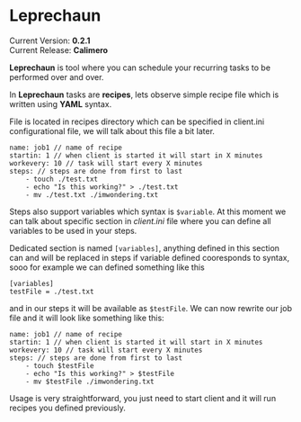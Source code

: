 # Leprechaun

Current Version: **0.2.1** <br />
Current Release: **Calimero**

**Leprechaun** is tool where you can schedule your recurring tasks to be performed over and over. 

In **Leprechaun** tasks are **recipes**, lets observe simple recipe file which is written using **YAML** syntax.

File is located in recipes directory which can be specified in client.ini configurational file, we will talk about this file a bit later.

    name: job1 // name of recipe
    startin: 1 // when client is started it will start in X minutes
    workevery: 10 // task will start every X minutes
    steps: // steps are done from first to last
    	- touch ./test.txt
    	- echo "Is this working?" > ./test.txt
    	- mv ./test.txt ./imwondering.txt

Steps also support variables which syntax is `$variable`. At this moment we can talk about specific section in *client.ini* file where you can define all variables to be used in your steps.

Dedicated section is named `[variables]`, anything defined in this section can and will be replaced in steps if variable defined cooresponds to syntax, sooo for example we can defined something like this

    [variables]
    testFile = ./test.txt
   
   and in our steps it will be available as `$testFile`. We can now rewrite our job file and it will look like something like this:

    name: job1 // name of recipe
    startin: 1 // when client is started it will start in X minutes
    workevery: 10 // task will start every X minutes
    steps: // steps are done from first to last
	    - touch $testFile
        - echo "Is this working?" > $testFile
        - mv $testFile ./imwondering.txt
   
Usage is very straightforward, you just need to start client and it will run recipes you defined previously.